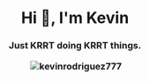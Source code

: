 <h1 align="center">Hi 👋, I'm Kevin</h1>
<h3 align="center">Just KRRT doing KRRT things.
<p>&nbsp;<img align="center" src="https://github-readme-stats.vercel.app/api?username=kevinrodriguez777&show_icons=true&locale=en" alt="kevinrodriguez777" /></p>
<h3>
